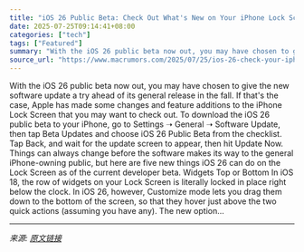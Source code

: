 ```yaml
---
title: "iOS 26 Public Beta: Check Out What's New on Your iPhone Lock Screen"
date: 2025-07-25T09:14:41+08:00
categories: ["tech"]
tags: ["Featured"]
summary: "With the iOS 26 public beta now out, you may have chosen to give the new software update a try ahead of its general release in the fall. If that's the case, Apple has made some changes and feature add"
source_url: "https://www.macrumors.com/2025/07/25/ios-26-check-your-iphone-lock-screen/"
---
```


With the iOS 26 public beta now out, you may have chosen to give the new software update a try ahead of its general release in the fall. If that's the case, Apple has made some changes and feature additions to the iPhone Lock Screen that you may want to check out. To download the iOS 26 public beta to your iPhone, go to Settings ➝ General ➝ Software Update, then tap Beta Updates and choose iOS 26 Public Beta from the checklist. Tap Back, and wait for the update screen to appear, then hit Update Now. Things can always change before the software makes its way to the general iPhone-owning public, but here are five new things iOS 26 can do on the Lock Screen as of the current developer beta. Widgets Top or Bottom In iOS 18, the row of widgets on your Lock Screen is literally locked in place right below the clock. In iOS 26, however, Customize mode lets you drag them down to the bottom of the screen, so that they hover just above the two quick actions (assuming you have any). The new option...

---

*来源: [原文链接](https://www.macrumors.com/2025/07/25/ios-26-check-your-iphone-lock-screen/)*
